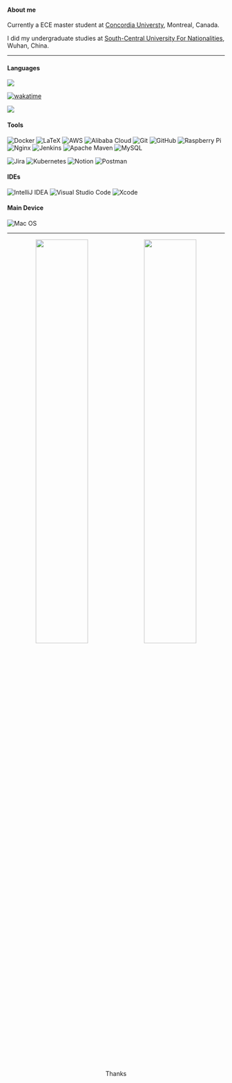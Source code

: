 
#### About me
Currently a ECE master student at [Concordia Universty](https://www.concordia.ca/), Montreal, Canada.

I did my undergraduate studies at [South-Central University For Nationalities](http://www.scuec.edu.cn/s/1/t/560/main.htm), Wuhan, China.

----

#### Languages

<p align="left"><img src="https://github-readme-stats.vercel.app/api/top-langs/?username=youyinnn&hide=HTML&langs_count=20&layout=compact&theme=calm"></p>

<!-- ![Java](https://img.shields.io/badge/-java-black?style=flat-square&logo=java)
![JavaScript](https://img.shields.io/badge/-JavaScript-black?style=flat-square&logo=javascript)
![Nodejs](https://img.shields.io/badge/-Nodejs-black?style=flat-square&logo=Node.js)
![Python](https://img.shields.io/badge/-Python-black?style=flat-square&logo=Python)
![Latex](https://img.shields.io/badge/-Latex-black?style=flat-square&logo=overleaf)

![HTML5](https://img.shields.io/badge/-HTML5-black?style=flat-square&logo=html5&logoColor=white)
![CSS3](https://img.shields.io/badge/-CSS3-black?style=flat-square&logo=css3)
![Bootstrap](https://img.shields.io/badge/-Bootstrap-563D7C?style=flat-square&logo=bootstrap) -->

[![wakatime](https://wakatime.com/badge/user/71877d58-88ba-4a68-934f-ddcc654b5da0.svg)](https://wakatime.com/@71877d58-88ba-4a68-934f-ddcc654b5da0)
<!--START_SECTION:waka-->

<!--END_SECTION:waka-->

![](https://github-readme-stats.vercel.app/api/wakatime?username=youyinnn&theme=calm&langs_count=6&hide=other&layout=compact&custom_title=All%20the%20times)

#### Tools

<!-- https://github.com/Ileriayo/markdown-badges -->
  
![Docker](https://img.shields.io/badge/-Docker-black?style=flat-square&logo=docker)
![LaTeX](https://img.shields.io/badge/latex-%23008080.svg?style=flat-square&logo=latex&logoColor=white)
![AWS](https://img.shields.io/badge/AWS-%23FF9900.svg?style=flat-square&logo=amazon-aws&logoColor=white)
![Alibaba Cloud](https://img.shields.io/badge/Alibaba%20Cloud-232F7E?style=flat-square&logo=alibaba-cloud)
![Git](https://img.shields.io/badge/git-%23F05033.svg?style=flat-square&logo=git&logoColor=white)
![GitHub](https://img.shields.io/badge/github-%23121011.svg?style=flat-square&logo=github&logoColor=white)
![Raspberry Pi](https://img.shields.io/badge/-RaspberryPi-C51A4A?style=flat-square&logo=Raspberry-Pi)
![Nginx](https://img.shields.io/badge/nginx-%23009639.svg?style=flat-square&logo=nginx&logoColor=white)
![Jenkins](https://img.shields.io/badge/jenkins-%232C5263.svg?style=flat-square&logo=jenkins&logoColor=white)
![Apache Maven](https://img.shields.io/badge/Apache%20Maven-C71A36?style=flat-square&logo=Apache%20Maven&logoColor=white)
![MySQL](https://img.shields.io/badge/mysql-%2300f.svg?style=flat-square&logo=mysql&logoColor=white)

![Jira](https://img.shields.io/badge/jira-%230A0FFF.svg?style=flat-square&logo=jira&logoColor=white)
![Kubernetes](https://img.shields.io/badge/kubernetes-%23326ce5.svg?style=flat-square&logo=kubernetes&logoColor=white)
![Notion](https://img.shields.io/badge/Notion-%23000000.svg?style=flat-square&logo=notion&logoColor=white)
![Postman](https://img.shields.io/badge/Postman-FF6C37?style=flat-square&logo=postman&logoColor=white)

#### IDEs

![IntelliJ IDEA](https://img.shields.io/badge/IntelliJIDEA-000000.svg?style=flat-square&logo=intellij-idea&logoColor=white)
![Visual Studio Code](https://img.shields.io/badge/Visual%20Studio%20Code-0078d7.svg?style=flat-square&logo=visual-studio-code&logoColor=white)
![Xcode](https://img.shields.io/badge/Xcode-007ACC?style=flat-square&logo=Xcode&logoColor=white)

#### Main Device

![Mac OS](https://img.shields.io/badge/mac%20os-000000?style=flat-square&logo=macos&logoColor=F0F0F0)


----

<p align="center">
  <img width="49%" src="https://github-readme-stats.vercel.app/api?username=youyinnn&include_all_commits=true&count_private=true&show_icons=true&theme=panda" />
  <img width="49%" src="https://github-readme-streak-stats.herokuapp.com/?user=youyinnn&theme=vue-dark&hide_border=true" />
</p>
<!-- <p align="left"><img src="https://github-readme-stats.vercel.app/api?username=youyinnn&show_icons=true&theme=panda"></p> -->


<p align="center">Thanks</p>
 
